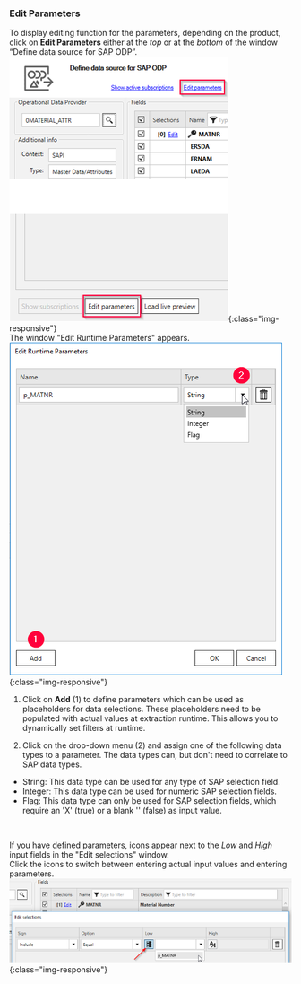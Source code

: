 ### Edit Parameters <br/>
To display editing function for the parameters, depending on the product, click on **Edit Parameters** either at the *top* or at the *bottom* of the window “Define data source for SAP ODP”. <br/>
![ODP Edit parameters](/img/content/odp/odp-settings-edit-parameters1.png){:class="img-responsive"}<br> 
The window "Edit Runtime Parameters" appears.<br> 
![ODP Add parameters](/img/content/odp/odp-settings-add-parameters.png){:class="img-responsive"}<br> 
1. Click on **Add** (1) to define parameters which can be used as placeholders for data selections. These placeholders need to be populated with actual values at extraction runtime.
This allows you to dynamically set filters at runtime.

2. Click on the drop-down menu (2) and assign one of the following data types to a parameter. The data types can, but don't need to correlate to SAP data types. 
- String: This data type can be used for any type of SAP selection field.
- Integer: This data type can be used for numeric SAP selection fields.
- Flag: This data type can only be used for SAP selection fields, which require an 'X'&nbsp;(true) or a blank ''&nbsp;(false) as input value.
<br>

If you have defined parameters, icons appear next to the *Low* and *High* input fields in the "Edit selections" window. <br>
Click the icons to switch between entering actual input values and entering parameters.
<br>
![ODP Selection With Parameters](/img/content/odp/odp-selection-with-parameters.png){:class="img-responsive"}
